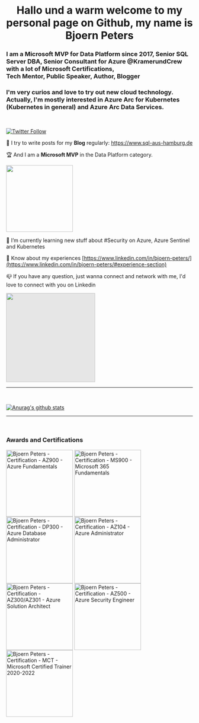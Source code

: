 <h1 align="center">Hallo und a warm welcome to my personal page on Github, my name is Bjoern Peters</h1>
<h3>I am a Microsoft MVP for Data Platform since 2017, Senior SQL Server DBA, Senior Consultant for Azure @KramerundCrew with a lot of Microsoft Certifications, <br> 
Tech Mentor, Public Speaker, Author, Blogger</h3>
<h3>I'm very curios and love to try out new cloud technology. Actually, I'm mostly interested in Azure Arc for Kubernetes (Kubernetes in general) and Azure Arc Data Services.</h5>
<br>

[![Twitter Follow](https://img.shields.io/twitter/follow/sql_aus_hh?color=blue&logo=twitter&style=for-the-badge)](https://twitter.com/intent/follow?screen_name=sql_aus_hh)

:memo: I try to write posts for my **Blog** regularly: https://www.sql-aus-hamburg.de

:trophy: And I am a **Microsoft MVP** in the Data Platform category.

<a href="https://mvp.microsoft.com/en-us/PublicProfile/5002576"><img src="https://mvp.microsoft.com/Content/Images/mvp-banner.png" width="180" /></a>

:open_book: I’m currently learning new stuff about #Security on Azure, Azure Sentinel and Kubernetes

:bookmark_tabs: Know about my experiences [https://www.linkedin.com/in/bjoern-peters/](https://www.linkedin.com/in/bjoern-peters/#experience-section)

:mailbox_closed: If you have any question, just wanna connect and network with me, I'd love to connect with you on Linkedin

<a href="https://www.linkedin.com/in/bjoern-peters/"><img style="background-color: hsl(0, 0%, 90%);transition: background-color 300ms;" src="https://www.sql-aus-hamburg.de/wp-content/uploads/2021/07/LI-Logo.png" width="240" /></a>

<hr>
<br>


[![Anurag's github stats](https://github-readme-stats.vercel.app/api?username=sql-aus-hh)](https://github.com/sql-aus-hh)

<hr>
<br>

<h3 align="left">Awards and Certifications</h3>
<p align="left">
    <a href="https://www.sql-aus-hamburg.de" target="blank"><img align="center" width="180" src="https://www.sql-aus-hamburg.de/wp-content/uploads/2021/07/azure-fundamentals-600x600-1.png" alt="Bjoern Peters - Certification - AZ900 - Azure Fundamentals" /></a>
    <a href="https://www.sql-aus-hamburg.de" target="blank"><img align="center" width="180" src="https://www.sql-aus-hamburg.de/wp-content/uploads/2021/07/microsoft365-fundamentals-600x600-1.png" alt="Bjoern Peters - Certification - MS900 - Microsoft 365 Fundamentals" /></a>
    <a href="https://www.sql-aus-hamburg.de" target="blank"><img align="center" width="180" src="https://www.sql-aus-hamburg.de/wp-content/uploads/2021/07/azure-database-administrator-associate-600x600-1.png" alt="Bjoern Peters - Certification - DP300 - Azure Database Administrator" /></a>
    <a href="https://www.sql-aus-hamburg.de" target="blank"><img align="center" width="180" src="https://www.sql-aus-hamburg.de/wp-content/uploads/2021/07/azure-administrator-associate-600x600-2.png" alt="Bjoern Peters - Certification - AZ104 - Azure Administrator" /></a>
    <a href="https://www.sql-aus-hamburg.de" target="blank"><img align="center" width="180" src="https://www.sql-aus-hamburg.de/wp-content/uploads/2021/07/azure-solutions-architect-expert-600x600-1.png" alt="Bjoern Peters - Certification - AZ300/AZ301 - Azure Solution Architect" /></a>
    <a href="https://www.sql-aus-hamburg.de" target="blank"><img align="center" width="180" src="https://www.sql-aus-hamburg.de/wp-content/uploads/2021/07/azure-security-engineer-associate600x600-1.png" alt="Bjoern Peters - Certification - AZ500 - Azure Security Engineer" /></a>    
    <a href="https://www.sql-aus-hamburg.de" target="blank"><img align="center" width="180" src="https://www.sql-aus-hamburg.de/wp-content/uploads/2021/07/MCT-Microsoft_Certified_Trainer-600x600-1.png" alt="Bjoern Peters - Certification - MCT - Microsoft Certified Trainer 2020-2022" /></a>
</p>

<!--
**sql-aus-hh/sql-aus-hh** is a ✨ _special_ ✨ repository because its `README.md` (this file) appears on your GitHub profile.
A big THANK YOU to Jonah Andersson and Michael Mardahl for the inspiration and sorry for copying your content ;-)
-->